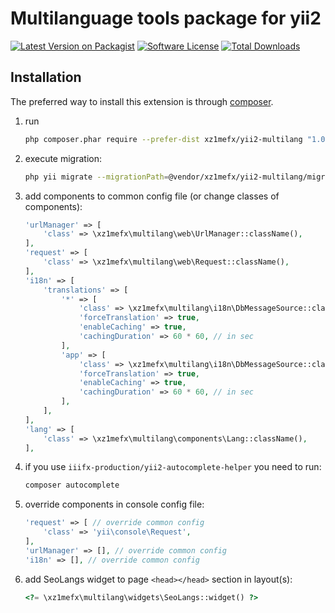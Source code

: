 Multilanguage tools package for yii2
=======================

[![Latest Version on Packagist][ico-version]][link-packagist]
[![Software License][ico-license]](LICENSE.md)
[![Total Downloads][ico-downloads]][link-downloads]

Installation
------------

The preferred way to install this extension is through [composer](http://getcomposer.org/download/).

1.  run
    ```bash
    php composer.phar require --prefer-dist xz1mefx/yii2-multilang "1.0.0-rc"
    ```

2.  execute migration:
    ```bash
    php yii migrate --migrationPath=@vendor/xz1mefx/yii2-multilang/migrations --interactive=0
    ```

3.  add components to common config file (or change classes of components):
    ```php
    'urlManager' => [
        'class' => \xz1mefx\multilang\web\UrlManager::className(),
    ],
    'request' => [
        'class' => \xz1mefx\multilang\web\Request::className(),
    ],
    'i18n' => [
        'translations' => [
            '*' => [
                'class' => \xz1mefx\multilang\i18n\DbMessageSource::className(),
                'forceTranslation' => true,
                'enableCaching' => true,
                'cachingDuration' => 60 * 60, // in sec
            ],
            'app' => [
                'class' => \xz1mefx\multilang\i18n\DbMessageSource::className(),
                'forceTranslation' => true,
                'enableCaching' => true,
                'cachingDuration' => 60 * 60, // in sec
            ],
        ],
    ],
    'lang' => [
        'class' => \xz1mefx\multilang\components\Lang::className(),
    ],
    ```

4.  if you use `iiifx-production/yii2-autocomplete-helper` you need to run:
    ```bash
    composer autocomplete
    ```

5.  override components in console config file:
    ```php
    'request' => [ // override common config
        'class' => 'yii\console\Request',
    ],
    'urlManager' => [], // override common config
    'i18n' => [], // override common config
    ```

6.  add SeoLangs widget to page `<head></head>` section in layout(s):
    ```php
    <?= \xz1mefx\multilang\widgets\SeoLangs::widget() ?>
    ```

[ico-version]: https://img.shields.io/packagist/v/xz1mefx/yii2-multilang.svg
[ico-license]: https://img.shields.io/badge/license-MIT-brightgreen.svg
[ico-downloads]: https://img.shields.io/packagist/dt/xz1mefx/yii2-multilang.svg
[ico-travis]: https://travis-ci.org/xz1mefx/yii2-multilang.svg
[ico-scrutinizer]: https://scrutinizer-ci.com/g/xz1mefx/yii2-multilang/badges/quality-score.png?b=master
[ico-codecoverage]: https://scrutinizer-ci.com/g/xz1mefx/yii2-multilang/badges/coverage.png?b=master

[link-packagist]: https://packagist.org/packages/xz1mefx/yii2-multilang
[link-downloads]: https://packagist.org/packages/xz1mefx/yii2-multilang
[link-travis]: https://travis-ci.org/xz1mefx/yii2-multilang
[link-scrutinizer]: https://scrutinizer-ci.com/g/xz1mefx/yii2-multilang/?branch=master
